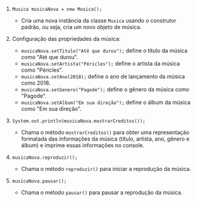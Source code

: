 1. `Musica musicaNova = new Musica();`
    - Cria uma nova instância da classe `Musica` usando o construtor padrão, ou seja, cria um novo objeto de música.

2. Configuração das propriedades da música:
    - `musicaNova.setTitulo("Até que durou");` define o título da música como "Até que durou".
    - `musicaNova.setArtista("Péricles");` define o artista da música como "Péricles".
    - `musicaNova.setAno(2018);` define o ano de lançamento da música como 2018.
    - `musicaNova.setGenero("Pagode");` define o gênero da música como "Pagode".
    - `musicaNova.setAlbum("Em sua direção");` define o álbum da música como "Em sua direção".

3. `System.out.println(musicaNova.mostrarCreditos());`
    - Chama o método `mostrarCreditos()` para obter uma representação formatada das informações da música (título, artista, ano, gênero e álbum) e imprime essas informações no console.

4. `musicaNova.reproduzir();`
    - Chama o método `reproduzir()` para iniciar a reprodução da música. 

5. `musicaNova.pausar();`
    - Chama o método `pausar()` para pausar a reprodução da música. 
